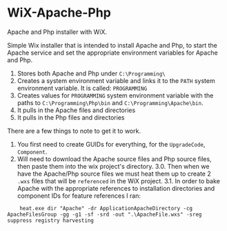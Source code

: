 # WiX-Apache-Php
Apache and Php installer with WiX.

Simple Wix installer that is intended to install Apache and Php, to start the Apache service and set the appropriate environment variables for Apache and Php.

1. Stores both Apache and Php under ````C:\Programming\````	
2. Creates a system environment variable and links it to the ````PATH```` system environment variable. It is called: ````PROGRAMMING````
3. Creates values for ````PROGRAMMING```` system environment variable with the paths to ````C:\Programming\Php\bin```` and ````C:\Programming\Apache\bin````.
4. It pulls in the Apache files and directories
5. It pulls in the Php files and directories


There are a few things to note to get it to work.
1. You first need to create GUIDs for everything, for the ````UpgradeCode````, ````Component````.
2. Will need to download the Apache source files and Php source files, then paste them into the wix project's directory. 
3.0. Then when we have the Apache/Php source files we must heat them up to create 2 ````.wxs```` files that will be ````referenced```` in the WiX project. 
3.1. In order to bake Apache with the appropriate references to installation directories and component IDs for feature references I ran:
````
	heat.exe dir "Apache" -dr ApplicationApacheDirectory -cg ApacheFilesGroup -gg -g1 -sf -srd -out ".\ApacheFile.wxs" -sreg suppress registry harvesting
````